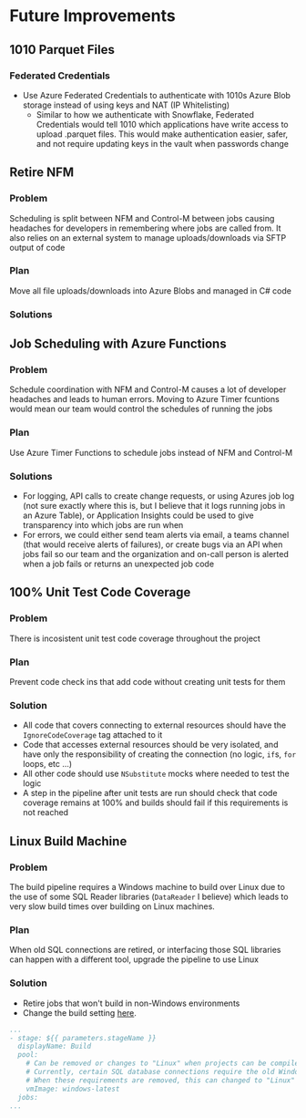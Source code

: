 # Future Improvements

## 1010 Parquet Files

### Federated Credentials
- Use Azure Federated Credentials to authenticate with 1010s Azure Blob storage instead of using keys and NAT (IP Whitelisting)
    - Similar to how we authenticate with Snowflake, Federated Credentials would tell 1010 which applications have write access to upload .parquet files. This would make authentication easier, safer, and not require updating keys in the vault when passwords change

## Retire NFM

### Problem
Scheduling is split between NFM and Control-M between jobs causing headaches for developers in remembering where jobs are called from. It also relies on an external system to manage uploads/downloads via SFTP output of code

### Plan
Move all file uploads/downloads into Azure Blobs and managed in C# code

### Solutions


## Job Scheduling with Azure Functions

### Problem
Schedule coordination with NFM and Control-M causes a lot of developer headaches and leads to human errors. Moving to Azure Timer fcuntions would mean our team would control the schedules of running the jobs

### Plan
Use Azure Timer Functions to schedule jobs instead of NFM and Control-M

### Solutions
- For logging, API calls to create change requests, or using Azures job log (not sure exactly where this is, but I believe that it logs running jobs in an Azure Table), or Application Insights could be used to give transparency into which jobs are run when
- For errors, we could either send team alerts via email, a teams channel (that would receive alerts of failures), or create bugs via an API when jobs fail so our team and the organization and on-call person is alerted when a job fails or returns an unexpected job code

## 100% Unit Test Code Coverage

### Problem

There is incosistent unit test code coverage throughout the project

### Plan

Prevent code check ins that add code without creating unit tests for them

### Solution

- All code that covers connecting to external resources should have the `IgnoreCodeCoverage` tag attached to it
- Code that accesses external resources should be very isolated, and have only the responsibility of creating the connection (no logic, `if`s, `for` loops, etc ...)
- All other code should use `NSubstitute` mocks where needed to test the logic
- A step in the pipeline after unit tests are run should check that code coverage remains at 100% and builds should fail if this requirements is not reached

## Linux Build Machine

### Problem

The build pipeline requires a Windows machine to build over Linux due to the use of some SQL Reader libraries (`DataReader` I believe) which leads to very slow build times over building on Linux machines.

### Plan

When old SQL connections are retired, or interfacing those SQL libraries can happen with a different tool, upgrade the pipeline to use Linux

### Solution
- Retire jobs that won't build in non-Windows environments
- Change the build setting [here](../pipelines/build.yml).
```yml
...
- stage: ${{ parameters.stageName }}
  displayName: Build
  pool:
    # Can be removed or changes to "Linux" when projects can be compiled as Linux
    # Currently, certain SQL database connections require the old Windows-only libraries for data mapping meaning the project has to be compiled as Windows
    # When these requirements are removed, this can changed to "Linux" and should give a massive bump to build speed
    vmImage: windows-latest
  jobs:
...
```